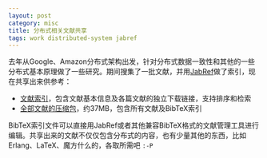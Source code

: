 ```yaml
---
layout: post
category: misc
title: 分布式相关文献共享
tags: work distributed-system jabref
---
```


去年从Google、Amazon分布式架构出发，针对分布式数据一致性和其他的一些分布式基本原理做了一些研究。期间搜集了一批文献，并用[JabRef][1]做了索引，现在共享出来供参考：

*   [文献索引][1]，包含文献基本信息及各篇文献的独立下载链接，支持排序和检索
*   [全部文献的压缩包][2]，约37MB，包含所有文献及BibTeX索引

BibTeX索引文件可以直接用JabRef或者其他兼容BibTeX格式的文献管理工具进行编辑。共享出来的文献不仅仅包含分布式的内容，也有少量其他的东西，比如Erlang、LaTeX、魔方什么的，各取所需吧  `:-P`

[1]: http://jabref.sourceforge.net/
[2]: http://liancheng.info/bib/
[3]: http://liancheng.info/bib/bib.tar.gz
